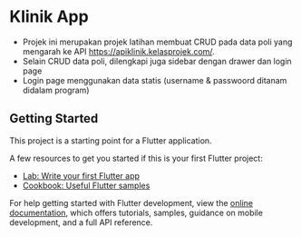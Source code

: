 # Klinik App
- Projek ini merupakan projek latihan membuat CRUD pada data poli yang mengarah ke API https://apiklinik.kelasprojek.com/.
- Selain CRUD data poli, dilengkapi juga sidebar dengan drawer dan login page
- Login page menggunakan data statis (username & passwoord ditanam didalam program)
  
## Getting Started

This project is a starting point for a Flutter application.

A few resources to get you started if this is your first Flutter project:

- [Lab: Write your first Flutter app](https://docs.flutter.dev/get-started/codelab)
- [Cookbook: Useful Flutter samples](https://docs.flutter.dev/cookbook)

For help getting started with Flutter development, view the
[online documentation](https://docs.flutter.dev/), which offers tutorials,
samples, guidance on mobile development, and a full API reference.
